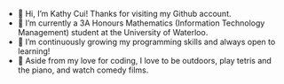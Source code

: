 - 👋 Hi, I’m Kathy Cui! Thanks for visiting my Github account.
- 🌱 I’m currently a 3A Honours Mathematics (Information Technology Management) student at the University of Waterloo.
- 👀 I’m continuously growing my programming skills and always open to learning!
- 💞️ Aside from my love for coding, I love to be outdoors, play tetris and the piano, and watch comedy films.

<!---
kathycui1/kathycui1 is a ✨ special ✨ repository because its `README.md` (this file) appears on your GitHub profile.
You can click the Preview link to take a look at your changes.
--->

